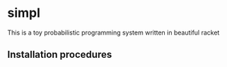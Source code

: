 # simpl
This is a toy probabilistic programming system written in beautiful racket

## Installation procedures
